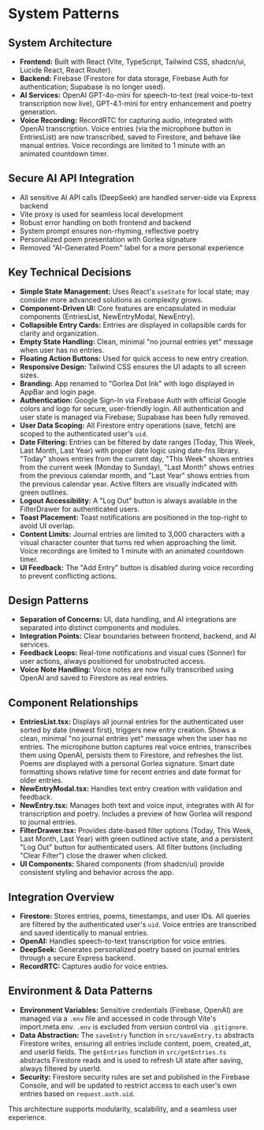 # System Patterns

## System Architecture

- **Frontend:** Built with React (Vite, TypeScript, Tailwind CSS, shadcn/ui, Lucide React, React Router).
- **Backend:** Firebase (Firestore for data storage, Firebase Auth for authentication; Supabase is no longer used).
- **AI Services:** OpenAI GPT-4o-mini for speech-to-text (real voice-to-text transcription now live), GPT-4.1-mini for entry enhancement and poetry generation.
- **Voice Recording:** RecordRTC for capturing audio, integrated with OpenAI transcription. Voice entries (via the microphone button in EntriesList) are now transcribed, saved to Firestore, and behave like manual entries. Voice recordings are limited to 1 minute with an animated countdown timer.

## Secure AI API Integration

- All sensitive AI API calls (DeepSeek) are handled server-side via Express backend
- Vite proxy is used for seamless local development
- Robust error handling on both frontend and backend
- System prompt ensures non-rhyming, reflective poetry
- Personalized poem presentation with Gorlea signature
- Removed "AI-Generated Poem" label for a more personal experience

## Key Technical Decisions

- **Simple State Management:** Uses React's `useState` for local state; may consider more advanced solutions as complexity grows.
- **Component-Driven UI:** Core features are encapsulated in modular components (EntriesList, NewEntryModal, NewEntry).
- **Collapsible Entry Cards:** Entries are displayed in collapsible cards for clarity and organization.
- **Empty State Handling:** Clean, minimal "no journal entries yet" message when user has no entries.
- **Floating Action Buttons:** Used for quick access to new entry creation.
- **Responsive Design:** Tailwind CSS ensures the UI adapts to all screen sizes.
- **Branding:** App renamed to "Gorlea Dot Ink" with logo displayed in AppBar and login page.
- **Authentication:** Google Sign-In via Firebase Auth with official Google colors and logo for secure, user-friendly login. All authentication and user state is managed via Firebase; Supabase has been fully removed.
- **User Data Scoping:** All Firestore entry operations (save, fetch) are scoped to the authenticated user's `uid`.
- **Date Filtering:** Entries can be filtered by date ranges (Today, This Week, Last Month, Last Year) with proper date logic using date-fns library. "Today" shows entries from the current day, "This Week" shows entries from the current week (Monday to Sunday), "Last Month" shows entries from the previous calendar month, and "Last Year" shows entries from the previous calendar year. Active filters are visually indicated with green outlines.
- **Logout Accessibility:** A "Log Out" button is always available in the FilterDrawer for authenticated users.
- **Toast Placement:** Toast notifications are positioned in the top-right to avoid UI overlap.
- **Content Limits:** Journal entries are limited to 3,000 characters with a visual character counter that turns red when approaching the limit. Voice recordings are limited to 1 minute with an animated countdown timer.
- **UI Feedback:** The "Add Entry" button is disabled during voice recording to prevent conflicting actions.

## Design Patterns

- **Separation of Concerns:** UI, data handling, and AI integrations are separated into distinct components and modules.
- **Integration Points:** Clear boundaries between frontend, backend, and AI services.
- **Feedback Loops:** Real-time notifications and visual cues (Sonner) for user actions, always positioned for unobstructed access.
- **Voice Note Handling:** Voice notes are now fully transcribed using OpenAI and saved to Firestore as real entries.

## Component Relationships

- **EntriesList.tsx:** Displays all journal entries for the authenticated user sorted by date (newest first), triggers new entry creation. Shows a clean, minimal "no journal entries yet" message when the user has no entries. The microphone button captures real voice entries, transcribes them using OpenAI, persists them to Firestore, and refreshes the list. Poems are displayed with a personal Gorlea signature. Smart date formatting shows relative time for recent entries and date format for older entries.
- **NewEntryModal.tsx:** Handles text entry creation with validation and feedback.
- **NewEntry.tsx:** Manages both text and voice input, integrates with AI for transcription and poetry. Includes a preview of how Gorlea will respond to journal entries.
- **FilterDrawer.tsx:** Provides date-based filter options (Today, This Week, Last Month, Last Year) with green outlined active state, and a persistent "Log Out" button for authenticated users. All filter buttons (including "Clear Filter") close the drawer when clicked.
- **UI Components:** Shared components (from shadcn/ui) provide consistent styling and behavior across the app.

## Integration Overview

- **Firestore:** Stores entries, poems, timestamps, and user IDs. All queries are filtered by the authenticated user's `uid`. Voice entries are transcribed and saved identically to manual entries.
- **OpenAI:** Handles speech-to-text transcription for voice entries.
- **DeepSeek:** Generates personalized poetry based on journal entries through a secure Express backend.
- **RecordRTC:** Captures audio for voice entries.

## Environment & Data Patterns

- **Environment Variables:** Sensitive credentials (Firebase, OpenAI) are managed via a `.env` file and accessed in code through Vite's import.meta.env. `.env` is excluded from version control via `.gitignore`.
- **Data Abstraction:** The `saveEntry` function in `src/saveEntry.ts` abstracts Firestore writes, ensuring all entries include content, poem, created_at, and userId fields. The `getEntries` function in `src/getEntries.ts` abstracts Firestore reads and is used to refresh UI state after saving, always filtered by userId.
- **Security:** Firestore security rules are set and published in the Firebase Console, and will be updated to restrict access to each user's own entries based on `request.auth.uid`.

This architecture supports modularity, scalability, and a seamless user experience.

